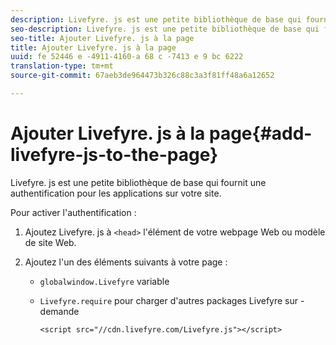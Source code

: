 ```yaml
---
description: Livefyre. js est une petite bibliothèque de base qui fournit une authentification pour les applications sur votre site.
seo-description: Livefyre. js est une petite bibliothèque de base qui fournit une authentification pour les applications sur votre site.
seo-title: Ajouter Livefyre. js à la page
title: Ajouter Livefyre. js à la page
uuid: fe 52446 e -4911-4160-a 68 c -7413 e 9 bc 6222
translation-type: tm+mt
source-git-commit: 67aeb3de964473b326c88c3a3f81ff48a6a12652

---
```



# Ajouter Livefyre. js à la page{#add-livefyre-js-to-the-page}

Livefyre. js est une petite bibliothèque de base qui fournit une authentification pour les applications sur votre site.

Pour activer l&#39;authentification :

1. Ajoutez Livefyre. js à `<head>` l&#39;élément de votre webpage Web ou modèle de site Web.
1. Ajoutez l&#39;un des éléments suivants à votre page :

   * `globalwindow.Livefyre` variable
   * `Livefyre.require` pour charger d&#39;autres packages Livefyre sur - demande

      ```
      <script src="//cdn.livefyre.com/Livefyre.js"></script>
      ```

